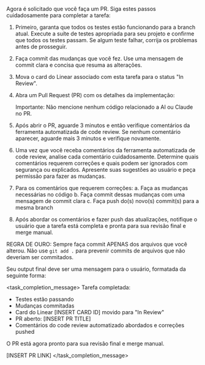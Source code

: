 Agora é solicitado que você faça um PR. Siga estes passos cuidadosamente para completar a tarefa:

1. Primeiro, garanta que todos os testes estão funcionando para a branch atual. Execute a suíte de testes apropriada para seu projeto e confirme que todos os testes passam. Se algum teste falhar, corrija os problemas antes de prosseguir.

2. Faça commit das mudanças que você fez. Use uma mensagem de commit clara e concisa que resuma as alterações.

3. Mova o card do Linear associado com esta tarefa para o status "In Review". 

4. Abra um Pull Request (PR) com os detalhes da implementação:

   Importante: Não mencione nenhum código relacionado a AI ou Claude no PR.

5. Após abrir o PR, aguarde 3 minutos e então verifique comentários da ferramenta automatizada de code review. Se nenhum comentário aparecer, aguarde mais 3 minutos e verifique novamente.

6. Uma vez que você receba comentários da ferramenta automatizada de code review, analise cada comentário cuidadosamente. Determine quais comentários requerem correções e quais podem ser ignorados com segurança ou explicados. Apresente suas sugestões ao usuário e peça permissão para fazer as mudanças.

7. Para os comentários que requerem correções:
   a. Faça as mudanças necessárias no código
   b. Faça commit dessas mudanças com uma mensagem de commit clara
   c. Faça push do(s) novo(s) commit(s) para a mesma branch

8. Após abordar os comentários e fazer push das atualizações, notifique o usuário que a tarefa está completa e pronta para sua revisão final e merge manual.

REGRA DE OURO: Sempre faça commit APENAS dos arquivos que você alterou. Não use `git add .` para prevenir commits de arquivos que não deveriam ser commitados.

Seu output final deve ser uma mensagem para o usuário, formatada da seguinte forma:

<task_completion_message>
Tarefa completada:
- Testes estão passando
- Mudanças commitadas
- Card do Linear [INSERT CARD ID] movido para "In Review"
- PR aberto: [INSERT PR TITLE]
- Comentários do code review automatizado abordados e correções pushed

O PR está agora pronto para sua revisão final e merge manual.

[INSERT PR LINK]
</task_completion_message>

